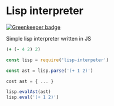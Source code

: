 Lisp interpreter
===

[![Greenkeeper badge](https://badges.greenkeeper.io/Nitive/lisp-interpreter.svg)](https://greenkeeper.io/)

Simple lisp interpreter written in JS

```clojure
(+ (- 4 2) 2)
```

```js
const lisp = require('lisp-interpeter')

const ast = lisp.parse('(+ 1 2)')

cost ast = { ... }

lisp.evalAst(ast)
lisp.eval('(+ 1 2)')
```
